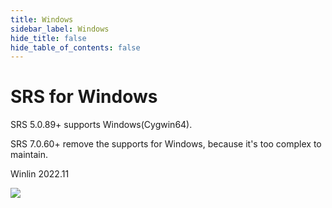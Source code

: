 ```yaml
---
title: Windows
sidebar_label: Windows
hide_title: false
hide_table_of_contents: false
---
```


# SRS for Windows

SRS 5.0.89+ supports Windows(Cygwin64).

SRS 7.0.60+ remove the supports for Windows, because it's too complex to maintain.

Winlin 2022.11

![](https://ossrs.io/gif/v1/sls.gif?site=ossrs.io&path=/lts/doc/en/v7/windows)


